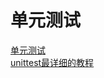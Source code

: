 # 单元测试

[单元测试](https://www.liaoxuefeng.com/wiki/897692888725344/953546675792640)       
[unittest最详细的教程](https://zhuanlan.zhihu.com/p/46337259)     